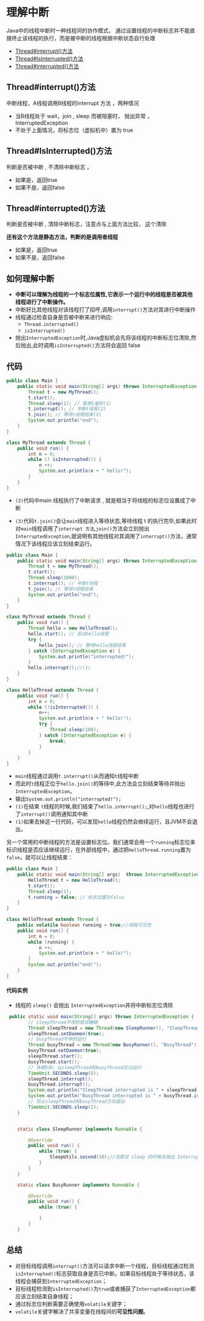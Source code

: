 # 理解中断

Java中的线程中断时一种线程间的协作模式， 通过设置线程的中断标志并不能直接终止该线程的执行，而是被中断的线程根据中断状态自行处理

- [Thread#interrupt()方法](#Thread#interrupt()方法)
- [Thread#IsInterrupted()方法](#Thread#IsInterrupted()方法)
- [Thread#interrupted()方法](#Thread#interrupted()方法)

## Thread#interrupt()方法

中断线程，A线程调用B线程的interrupt 方法 ，两种情况

- 当B线程处于 wait，join , sleep 而被阻塞时， 抛出异常 ，InterruptedException
- 不处于上面情况，将标志位（虚拟机中）置为 true

## Thread#IsInterrupted()方法

判断是否被中断 , 不清除中断标志 ， 

- 如果是，返回true
- 如果不是，返回false

## Thread#interrupted()方法

判断是否被中断 , 清除中断标志，注意点与上面方法比较， 这个清除

**还有这个方法是静态方法，判断的是调用者线程**

- 如果是，返回true
- 如果不是，返回false

## 如何理解中断

- **中断可以理解为线程的一个标志位属性,它表示一个运行中的线程是否被其他线程进行了中断操作。**
- 中断好比其他线程对该线程打了招呼,调用`interrupt()`方法对其进行中断操作
- 线程通过检查自身是否被中断来进行响应:
  - `Thread.interrupted()`
  - `isInterrupted()`
- 抛出`InterruptedException`时,Java虚拟机会先将该线程的中断标志位清除,然后抛出,此时调用`isInterrupted()`方法将会返回 false

## 代码

```java
public class Main {
    public static void main(String[] args) throws InterruptedException {
        Thread t = new MyThread();
        t.start();
        Thread.sleep(1); // 暂停1毫秒(1)
        t.interrupt(); // 中断t线程(2)
        t.join(); // 等待t线程结束(3)
        System.out.println("end");
    }
}

class MyThread extends Thread {
    public void run() {
        int n = 0;
        while (! isInterrupted()) {
            n ++;
            System.out.println(n + " hello!");
        }
    }
}
```

- `(2)`代码中main 线程执行了中断请求 , 就是相当于将线程的标志位设置成了中断

- `(3)`代码`t.join()`会让`main`线程进入等待状态,等待线程 t 的执行完毕,如果此时对`main`线程调用了`interrupt 方法`,`join()`方法会立刻抛出`InterruptedException`,就说明有其他线程对其调用了`interrupt()`方法，通常情况下该线程应该立刻结束运行。

```java
public class Main {
    public static void main(String[] args) throws InterruptedException {
        Thread t = new MyThread();
        t.start();
        Thread.sleep(1000);
        t.interrupt(); // 中断t线程
        t.join(); // 等待t线程结束
        System.out.println("end");
    }
}

class MyThread extends Thread {
    public void run() {
        Thread hello = new HelloThread();
        hello.start(); // 启动hello线程
        try {
            hello.join(); // 等待hello线程结束
        } catch (InterruptedException e) {
            System.out.println("interrupted!");
        }
        hello.interrupt();//(1)
    }
}

class HelloThread extends Thread {
    public void run() {
        int n = 0;
        while (!isInterrupted()) {
            n++;
            System.out.println(n + " hello!");
            try {
                Thread.sleep(100);
            } catch (InterruptedException e) {
                break;
            }
        }
    }
}

```

- `main`线程通过调用`t.interrupt()`从而通知`t`线程中断
- 而此时`t`线程正位于`hello.join()`的等待中,此方法会立刻结束等待并抛出`InterruptedException`。
- 输出`System.out.println("interrupted!");`
- `(1)`在结束 `t`线程的时候,我们结束了`hello.interrupt();`,对`hello`线程也进行了`interrupt()`调用通知其中断
- `(1)`如果去掉这一行代码，可以发现`hello`线程仍然会继续运行，且JVM不会退出。

另一个常用的中断线程的方法是设置标志位。我们通常会用一个`running`标志位来标识线程是否应该继续运行，在外部线程中，通过把`HelloThread.running`置为`false`，就可以让线程结束：

```java
public class Main {
    public static void main(String[] args)  throws InterruptedException {
        HelloThread t = new HelloThread();
        t.start();
        Thread.sleep(1);
        t.running = false; // 标志位置为false
    }
}

class HelloThread extends Thread {
    public volatile boolean running = true;//线程可见性
    public void run() {
        int n = 0;
        while (running) {
            n ++;
            System.out.println(n + " hello!");
        }
        System.out.println("end!");
    }
}
```

#### 代码实例

- 线程的 `sleep()` 会抛出 `InterruptedException`并将中断标志位清除

```java
 public static void main(String[] args) throws InterruptedException {
        // sleepThread不停的尝试睡眠
        Thread sleepThread = new Thread(new SleepRunner(), "SleepThread");
        sleepThread.setDaemon(true);
        // busyThread不停的运行
        Thread busyThread = new Thread(new BusyRunner(), "BusyThread");
        busyThread.setDaemon(true);
        sleepThread.start();
        busyThread.start();
        // 休眠5秒，让sleepThread和busyThread充分运行
        TimeUnit.SECONDS.sleep(5);
        sleepThread.interrupt();
        busyThread.interrupt();
        System.out.println("SleepThread interrupted is " + sleepThread.isInterrupted());
        System.out.println("BusyThread interrupted is " + busyThread.isInterrupted());
        // 防止sleepThread和busyThread立刻退出
        TimeUnit.SECONDS.sleep(2);
    }


    static class SleepRunner implements Runnable {

        @Override
        public void run() {
            while (true) {
                SleepUtils.second(10);//当尝试 sleep 的时候会抛出 InterruptedException
            }
        }
    }

    static class BusyRunner implements Runnable {

        @Override
        public void run() {
            while (true) {

            }
        }
    }
```

## 总结

- 对目标线程调用`interrupt()`方法可以请求中断一个线程，目标线程通过检测`isInterrupted()`标志获取自身是否已中断。如果目标线程处于等待状态，该线程会捕获到`InterruptedException`；
- 目标线程检测到`isInterrupted()`为`true`或者捕获了`InterruptedException`都应该立刻结束自身线程；
- 通过标志位判断需要正确使用`volatile`关键字；
- `volatile`关键字解决了共享变量在线程间的**可见性问题**。

